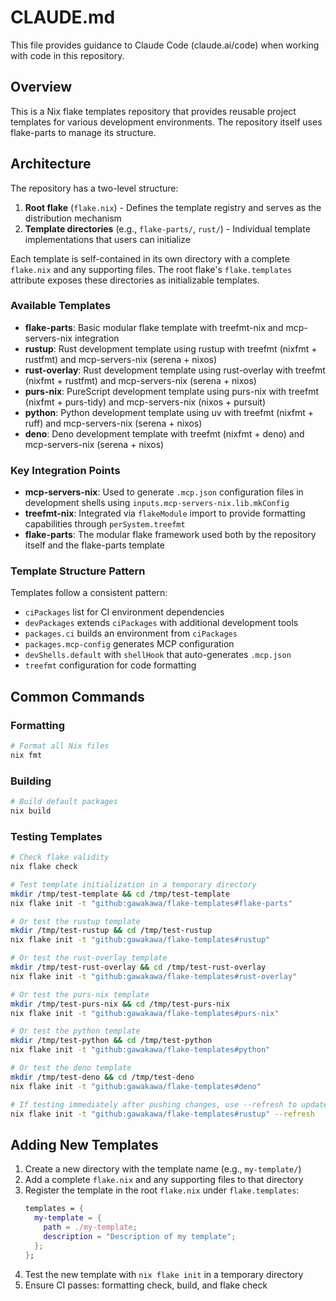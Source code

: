 # CLAUDE.md

This file provides guidance to Claude Code (claude.ai/code) when working with code in this repository.

## Overview

This is a Nix flake templates repository that provides reusable project templates for various development environments. The repository itself uses flake-parts to manage its structure.

## Architecture

The repository has a two-level structure:

1. **Root flake** (`flake.nix`) - Defines the template registry and serves as the distribution mechanism
2. **Template directories** (e.g., `flake-parts/`, `rust/`) - Individual template implementations that users can initialize

Each template is self-contained in its own directory with a complete `flake.nix` and any supporting files. The root flake's `flake.templates` attribute exposes these directories as initializable templates.

### Available Templates

- **flake-parts**: Basic modular flake template with treefmt-nix and mcp-servers-nix integration
- **rustup**: Rust development template using rustup with treefmt (nixfmt + rustfmt) and mcp-servers-nix (serena + nixos)
- **rust-overlay**: Rust development template using rust-overlay with treefmt (nixfmt + rustfmt) and mcp-servers-nix (serena + nixos)
- **purs-nix**: PureScript development template using purs-nix with treefmt (nixfmt + purs-tidy) and mcp-servers-nix (nixos + pursuit)
- **python**: Python development template using uv with treefmt (nixfmt + ruff) and mcp-servers-nix (serena + nixos)
- **deno**: Deno development template with treefmt (nixfmt + deno) and mcp-servers-nix (serena + nixos)

### Key Integration Points

- **mcp-servers-nix**: Used to generate `.mcp.json` configuration files in development shells using `inputs.mcp-servers-nix.lib.mkConfig`
- **treefmt-nix**: Integrated via `flakeModule` import to provide formatting capabilities through `perSystem.treefmt`
- **flake-parts**: The modular flake framework used both by the repository itself and the flake-parts template

### Template Structure Pattern

Templates follow a consistent pattern:
- `ciPackages` list for CI environment dependencies
- `devPackages` extends `ciPackages` with additional development tools
- `packages.ci` builds an environment from `ciPackages`
- `packages.mcp-config` generates MCP configuration
- `devShells.default` with `shellHook` that auto-generates `.mcp.json`
- `treefmt` configuration for code formatting

## Common Commands

### Formatting
```bash
# Format all Nix files
nix fmt
```

### Building
```bash
# Build default packages
nix build
```

### Testing Templates
```bash
# Check flake validity
nix flake check

# Test template initialization in a temporary directory
mkdir /tmp/test-template && cd /tmp/test-template
nix flake init -t "github:gawakawa/flake-templates#flake-parts"

# Or test the rustup template
mkdir /tmp/test-rustup && cd /tmp/test-rustup
nix flake init -t "github:gawakawa/flake-templates#rustup"

# Or test the rust-overlay template
mkdir /tmp/test-rust-overlay && cd /tmp/test-rust-overlay
nix flake init -t "github:gawakawa/flake-templates#rust-overlay"

# Or test the purs-nix template
mkdir /tmp/test-purs-nix && cd /tmp/test-purs-nix
nix flake init -t "github:gawakawa/flake-templates#purs-nix"

# Or test the python template
mkdir /tmp/test-python && cd /tmp/test-python
nix flake init -t "github:gawakawa/flake-templates#python"

# Or test the deno template
mkdir /tmp/test-deno && cd /tmp/test-deno
nix flake init -t "github:gawakawa/flake-templates#deno"

# If testing immediately after pushing changes, use --refresh to update the cache
nix flake init -t "github:gawakawa/flake-templates#rustup" --refresh
```

## Adding New Templates

1. Create a new directory with the template name (e.g., `my-template/`)
2. Add a complete `flake.nix` and any supporting files to that directory
3. Register the template in the root `flake.nix` under `flake.templates`:
   ```nix
   templates = {
     my-template = {
       path = ./my-template;
       description = "Description of my template";
     };
   };
   ```
4. Test the new template with `nix flake init` in a temporary directory
5. Ensure CI passes: formatting check, build, and flake check
